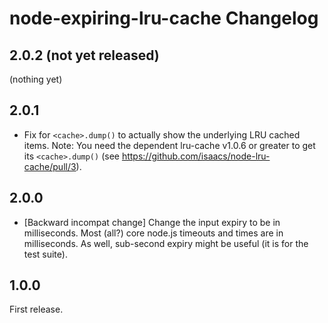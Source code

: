 # node-expiring-lru-cache Changelog

## 2.0.2 (not yet released)

(nothing yet)


## 2.0.1

- Fix for `<cache>.dump()` to actually show the underlying LRU cached items.
  Note: You need the dependent lru-cache v1.0.6 or greater to get
  its `<cache>.dump()` (see <https://github.com/isaacs/node-lru-cache/pull/3>).


## 2.0.0

- [Backward incompat change] Change the input expiry to be in milliseconds.
  Most (all?) core node.js timeouts and times are in milliseconds. As well,
  sub-second expiry might be useful (it is for the test suite).


## 1.0.0

First release.

